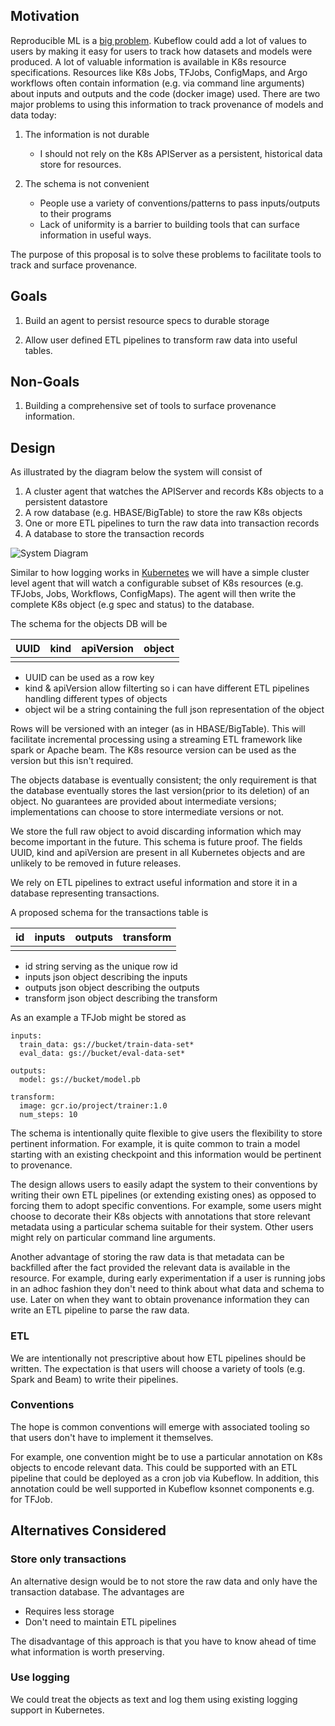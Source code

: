 ## Motivation
Reproducible ML is a [big problem](https://petewarden.com/2018/03/19/the-machine-learning-reproducibility-crisis/). 
Kubeflow could add a lot of values to users by making it easy for users to track how datasets and models were produced.
A lot of valuable information is available in K8s resource specifications. Resources like K8s Jobs, TFJobs, ConfigMaps, and Argo workflows
often contain information (e.g. via command line arguments) about inputs and outputs and the code (docker image) used. There are
two major problems to using this information to track provenance of models and data today:

1. The information is not durable

	* I should not rely on the K8s APIServer as a persistent, historical data store for resources.

1. The schema is not convenient

	* People use a variety of conventions/patterns to pass inputs/outputs to their programs
	* Lack of uniformity is a barrier to building tools that can surface information in useful ways.

The purpose of this proposal is to solve these problems to facilitate tools to track and surface provenance.

## Goals

1. Build an agent to persist resource specs to durable storage

1. Allow user defined ETL pipelines to transform raw data into useful tables.

## Non-Goals

1. Building a comprehensive set of tools to surface provenance information.


## Design

As illustrated by the diagram below the system will consist of

1. A cluster agent that watches the APIServer and records K8s objects to a persistent datastore
1. A row database (e.g. HBASE/BigTable) to store the raw K8s objects
1. One or more ETL pipelines to turn the raw data into transaction records
1. A database to store the transaction records

![System Diagram](provenance-logging-fig1.png)

Similar to how logging works in [Kubernetes](https://kubernetes.io/docs/concepts/cluster-administration/logging/) we will have
a simple cluster level agent that will watch a configurable subset of K8s resources (e.g. TFJobs, Jobs, Workflows, ConfigMaps).
The agent will then write the complete K8s object (e.g spec and status) to the database.

The schema for the objects DB will be

| UUID | kind | apiVersion | object |
| -----|------|------------|--------|
| | | | | |

 * UUID can be used as a row key
 * kind & apiVersion allow filterting so i can have different ETL pipelines handling different types of objects 
 * object wil be a string containing the full json representation of the object

Rows will be versioned with an integer (as in HBASE/BigTable). This will facilitate incremental processing using a streaming ETL framework like spark or Apache beam. The K8s resource version can be used as the version but this isn't required.

The objects database is eventually consistent; the only requirement is that the database eventually stores the last version(prior to its deletion) of an object. No guarantees are provided about intermediate versions; implementations can choose to store intermediate versions or not.

We store the full raw object to avoid discarding information which may become important in the future. This schema is future proof. The fields UUID, kind and apiVersion are present in all Kubernetes objects and are unlikely to be removed in future releases.

We rely on ETL pipelines to extract useful information and store it in a database representing transactions.

A proposed schema for the transactions table is

| id | inputs | outputs | transform |
| --- | --- | --- | --- |
| | | | |

 * id string serving as the unique row id
 * inputs json object describing the inputs
 * outputs json object describing the outputs
 * transform json object describing the transform

 As an example a TFJob might be stored as

 ```
 inputs:
   train_data: gs://bucket/train-data-set*
   eval_data: gs://bucket/eval-data-set*

 outputs:
   model: gs://bucket/model.pb

 transform:
   image: gcr.io/project/trainer:1.0
   num_steps: 10
 ```

The schema is intentionally quite flexible to give users the flexibility to store pertinent information. For example, it is quite common
to train a model starting with an existing checkpoint and this information would be pertinent to provenance.

The design allows users to easily adapt the system to their conventions by writing their own ETL pipelines (or extending existing ones) as opposed
to forcing them to adopt specific conventions. For example, some users might choose to decorate their K8s objects with annotations that store
relevant metadata using a particular schema suitable for their system. Other users might rely on particular command line arguments. 

Another advantage of storing the raw data is that metadata can be backfilled after the fact provided the relevant data is available in the resource.
For example, during early experimentation if a user is running jobs in an adhoc fashion they don't need to think about what data and schema
to use. Later on when they want to obtain provenance information they can write an ETL pipeline to parse the raw data. 

### ETL

We are intentionally not prescriptive about how ETL pipelines should be written. The expectation is that users will choose
a variety of tools (e.g. Spark and Beam) to write their pipelines.

### Conventions

The hope is common conventions will emerge with associated tooling so that users don't have to implement it themselves.

For example, one convention might be to use a particular annotation on K8s objects to encode relevant data. This could be supported
with an ETL pipeline that could be deployed as a cron job via Kubeflow. In addition, this annotation could be well supported in
Kubeflow ksonnet components e.g. for TFJob.

## Alternatives Considered

### Store only transactions

An alternative design would be to not store the raw data and only have the transaction database. The advantages are

- Requires less storage
- Don't need to maintain ETL pipelines

The disadvantage of this approach is that you have to know ahead of time what information is worth preserving. 

### Use logging

We could treat the objects as text and log them using existing logging support in Kubernetes.